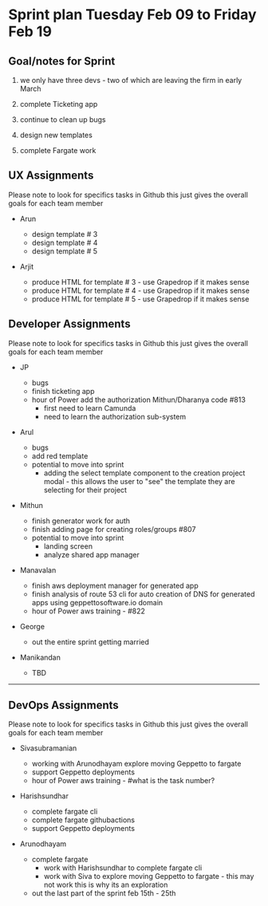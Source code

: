 # Sprint plan Tuesday Feb 09 to Friday Feb 19

## Goal/notes for Sprint

1. we only have three devs - two of which are leaving the firm in early March

2. complete Ticketing app

3. continue to clean up bugs

4. design new templates

5. complete Fargate work

## UX Assignments

Please note to look for specifics tasks in Github this just gives the overall goals for each team member

- Arun
  - design template # 3
  - design template # 4
  - design template # 5

- Arjit
  - produce HTML for template # 3 - use Grapedrop if it makes sense
  - produce HTML for template # 4 - use Grapedrop if it makes sense
  - produce HTML for template # 5 - use Grapedrop if it makes sense

## Developer Assignments

Please note to look for specifics tasks in Github this just gives the overall goals for each team member

- JP
  - bugs
  - finish ticketing app
  - hour of Power add the authorization Mithun/Dharanya code #813
    - first need to learn Camunda
    - need to learn the authorization sub-system

- Arul
  - bugs
  - add red template
  - potential to move into sprint
    - adding the select template component to the creation project modal - this allows the user to "see" the template they are selecting for their project

- Mithun
  - finish generator work for auth
  - finish adding page for creating roles/groups #807
  - potential to move into sprint
    - landing screen
    - analyze shared app manager

- Manavalan
  - finish aws deployment manager for generated app
  - finish analysis of route 53 cli for auto creation of DNS for generated apps using geppettosoftware.io domain
  - hour of Power aws training - #822

- George
  - out the entire sprint getting married

- Manikandan
  - TBD

---

## DevOps Assignments

Please note to look for specifics tasks in Github this just gives the overall goals for each team member

- Sivasubramanian
  - working with Arunodhayam explore moving Geppetto to fargate
  - support Geppetto deployments
  - hour of Power aws training - #what is the task number?

- Harishsundhar
  - complete fargate cli
  - complete fargate githubactions
  - support Geppetto deployments

- Arunodhayam
  - complete fargate
    - work with Harishsundhar to complete fargate cli
    - work with Siva to explore moving Geppetto to fargate - this may not work this is why its an exploration
  - out the last part of the sprint feb 15th - 25th
